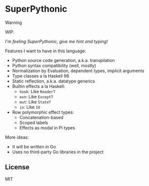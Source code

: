 # SuperPythonic

> [!WARNING]  
> WIP.
>
> *I'm feeling SuperPythonic, give me hint and typing!*

Features I want to have in this language:

* Python source code generation, a.k.a. transpilation
* Python syntax compatibility (well, mostly)
* Normalization by Evaluation, dependent types, implicit arguments
* Type classes a la Haskell 98
* Static reflection, a.k.a. datatype generics
* Builtin effects a la Haskell:
    * `hook`: Like `ReaderT`
    * `exn`: Like `ExceptT`
    * `mut`: Like `StateT`
    * `io`: Like `IO`
* Row polymorphic effect types:
    * Concatenation-based
    * Scoped labels
    * Effects as modal in Pi types

More ideas:

* It will be written in Go
* Uses no third-party Go libraries in the project

## License

MIT
